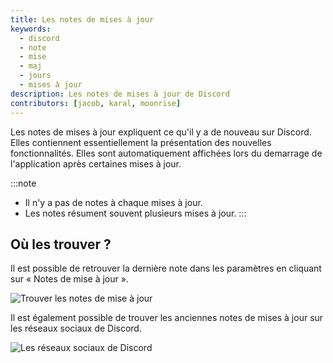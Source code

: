 ```yaml
---
title: Les notes de mises à jour
keywords:
  - discord
  - note
  - mise
  - maj
  - jours
  - mises à jour
description: Les notes de mises à jour de Discord
contributors: [jacob, karal, moonrise]
---
```


Les notes de mises à jour expliquent ce qu'il y a de nouveau sur Discord. Elles contiennent essentiellement la présentation des nouvelles fonctionnalités.
Elles sont automatiquement affichées lors du demarrage de l'application après certaines mises à jour.

:::note
- Il n'y a pas de notes à chaque mises à jour.
- Les notes résument souvent plusieurs mises à jour.
:::

## Où les trouver ?
Il est possible de retrouver la dernière note dans les paramètres en cliquant sur « Notes de mise à jour ».

![Trouver les notes de mise à jour](https://i.dfr.gg/u1w.gif)

Il est également possible de trouver les anciennes notes de mises à jour sur les réseaux sociaux de Discord.

![Les réseaux sociaux de Discord](https://i.dfr.gg/nkQ.png)
